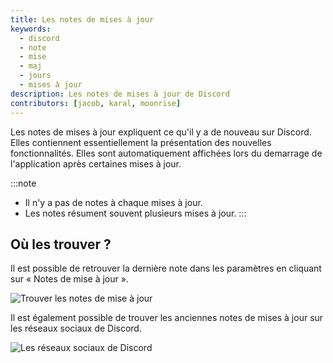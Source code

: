 ```yaml
---
title: Les notes de mises à jour
keywords:
  - discord
  - note
  - mise
  - maj
  - jours
  - mises à jour
description: Les notes de mises à jour de Discord
contributors: [jacob, karal, moonrise]
---
```


Les notes de mises à jour expliquent ce qu'il y a de nouveau sur Discord. Elles contiennent essentiellement la présentation des nouvelles fonctionnalités.
Elles sont automatiquement affichées lors du demarrage de l'application après certaines mises à jour.

:::note
- Il n'y a pas de notes à chaque mises à jour.
- Les notes résument souvent plusieurs mises à jour.
:::

## Où les trouver ?
Il est possible de retrouver la dernière note dans les paramètres en cliquant sur « Notes de mise à jour ».

![Trouver les notes de mise à jour](https://i.dfr.gg/u1w.gif)

Il est également possible de trouver les anciennes notes de mises à jour sur les réseaux sociaux de Discord.

![Les réseaux sociaux de Discord](https://i.dfr.gg/nkQ.png)
